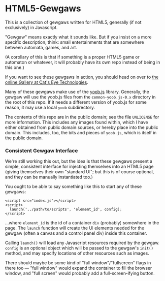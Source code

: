 HTML5-Gewgaws
=============

This is a collection of gewgaws written for HTML5, generally (if not
exclusively) in Javascript.

"Gewgaw" means exactly what it sounds like.  But if you insist on a more
specific description, think: small entertainments that are somewhere
between automata, games, and art.

(A corollary of this is that if something is a proper HTML5 game or automaton
or whatever, it will probably have its own repo instead of being in this one.)

If you want to see these gewgaws in action, you should head on over to
[the online Gallery at Cat's Eye Technologies](http://catseye.tc/node/Online_Installation).

Many of these gewgaws make use of the [yoob.js](http://catseye.tc/node/yoob.js)
library.  Generally, the gewgaw will use the yoob.js files from the
`common-yoob.js-0.x` directory in the root of this repo.  If it needs a
different version of yoob.js for some reason, it may use a local `yoob`
subdirectory.

The contents of this repo are in the public domain; see the file `UNLICENSE`
for more information.  This includes any images found within, which I have
either obtained from public domain sources, or hereby place into the public
domain.  This includes, too, the bits and pieces of `yoob.js`, which is
itself in the public domain.

### Consistent Gewgaw Interface ###

We're still working this out, but the idea is that these gewgaws present a
simple, consistent interface for injecting themselves into an HTML5 page
(giving themselves their own "standard UI"; but this is of course optional,
and they can be manually instantiated too.)

You ought to be able to say something like this to start any of these gewgaws:

    <script src="index.js"></script>
    <script>
      launch('../path/to/scripts', 'element_id', config);
    </script>

...where `element_id` is the id of a container `div` (probably) somewhere
in the page.  The `launch` function will create the UI elements needed for
the gewgaw (often a canvas and a control panel div) inside this container.

Calling `launch()` will load any Javascript resources required by the
gewgaw.  `config` is an optional object which will be passed to the gewgaw's
`init()` method, and may specify locations of other resources such as images.

There should maybe be some kind of "full window"/"fullscreen" flags in
there too — "full window" would expand the container to fill the
browser window, and "full screen" would probably add a full-screen-ifying
button.
